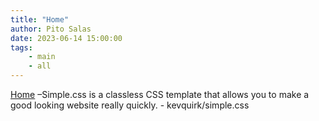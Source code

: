 ```yaml
---
title: "Home"
author: Pito Salas
date: 2023-06-14 15:00:00
tags:
    - main
    - all
---
```



[ Home](< https://github.com/kevquirk/simple.css/wiki>) –Simple.css is a
classless CSS template that allows you to make a good looking website really
quickly. - kevquirk/simple.css


